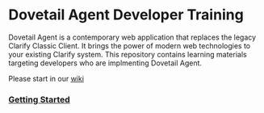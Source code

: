 Dovetail Agent Developer Training
=================================

Dovetail Agent is a contemporary web application that replaces the legacy Clarify Classic Client. It brings the power of modern web technologies to your existing Clarify system. This repository contains learning materials targeting developers who are implmenting Dovetail Agent.

Please start in our [wiki](https://github.com/DovetailSoftware/agent-dev-training/wiki/Customization-Best-Practices)

### [Getting Started](https://github.com/DovetailSoftware/agent-dev-training/wiki)

